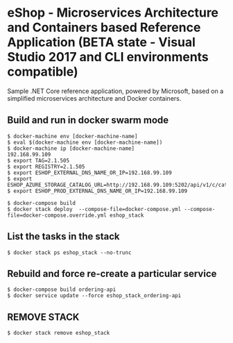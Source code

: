 # eShop - Microservices Architecture and Containers based Reference Application (**BETA state** - Visual Studio 2017 and CLI environments compatible)
Sample .NET Core reference application, powered by Microsoft, based on a simplified microservices architecture and Docker containers.

## Build and run in docker swarm mode
```
$ docker-machine env [docker-machine-name]
$ eval $(docker-machine env [docker-machine-name])
$ docker-machine ip [docker-machine-name]
192.168.99.109
$ export TAG=2.1.505
$ export REGISTRY=2.1.505
$ export ESHOP_EXTERNAL_DNS_NAME_OR_IP=192.168.99.109
$ export ESHOP_AZURE_STORAGE_CATALOG_URL=http://192.168.99.109:5202/api/v1/c/catalog/items/[0]/pic/
$ export ESHOP_PROD_EXTERNAL_DNS_NAME_OR_IP=192.168.99.109

$ docker-compose build
$ docker stack deploy  --compose-file=docker-compose.yml --compose-file=docker-compose.override.yml eshop_stack
```

## List the tasks in the stack
```
$ docker stack ps eshop_stack --no-trunc
```

## Rebuild and force re-create a particular service
```
$ docker-compose build ordering-api
$ docker service update --force eshop_stack_ordering-api
```

## REMOVE STACK
```
$ docker stack remove eshop_stack
```

